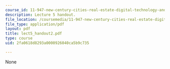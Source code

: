 ```yaml
---
course_id: 11-947-new-century-cities-real-estate-digital-technology-and-design-fall-2004
description: Lecture 5 handout.
file_location: /coursemedia/11-947-new-century-cities-real-estate-digital-technology-and-design-fall-2004/2fa0618d8293a0000926040ca5b9c735_lect5_handout2.pdf
file_type: application/pdf
layout: pdf
title: lect5_handout2.pdf
type: course
uid: 2fa0618d8293a0000926040ca5b9c735

---
```

None
